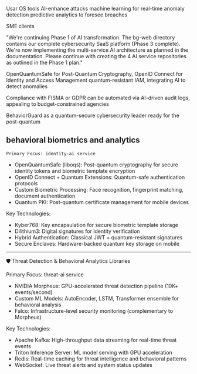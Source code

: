 Usar OS tools
AI-enhance attacks
machine learning for real-time anomaly detection
predictive analytics to foresee breaches

SME clients

  "We're continuing Phase 1 of AI transformation. The bg-web directory contains our complete cybersecurity SaaS platform
   (Phase 3 complete). We're now implementing the multi-service AI architecture as planned in the documentation. Please 
  continue with creating the 4 AI service repositories as outlined in the Phase 1 plan."

  OpenQuantumSafe for  Post-Quantum Cryptography, OpenID Connect for Identity and Access Management 
  quantum-resistant IAM, integrating AI to detect anomalies

Compliance with FISMA or GDPR can be automated via AI-driven audit logs, appealing to budget-constrained agencies

BehaviorGuard as a quantum-secure cybersecurity leader ready
   for the post-quantum

   behavioral biometrics and analytics
---------------------------------------
    Primary Focus: identity-ai service

  - OpenQuantumSafe (liboqs): Post-quantum cryptography for secure identity tokens
  and biometric template encryption
  - OpenID Connect + Quantum Extensions: Quantum-safe authentication protocols
  - Custom Biometric Processing: Face recognition, fingerprint matching, document
  authentication
  - Quantum PKI: Post-quantum certificate management for mobile devices

  Key Technologies:
  - Kyber768: Key encapsulation for secure biometric template storage
  - Dilithium3: Digital signatures for identity verification
  - Hybrid Authentication: Classical JWT + quantum-resistant signatures
  - Secure Enclaves: Hardware-backed quantum key storage on mobile

  ---
  🛡️ Threat Detection & Behavioral Analytics Libraries

  Primary Focus: threat-ai service 

  - NVIDIA Morpheus: GPU-accelerated threat detection pipeline (10K+ events/second)
  - Custom ML Models: AutoEncoder, LSTM, Transformer ensemble for behavioral
  analysis
  - Falco: Infrastructure-level security monitoring (complementary to Morpheus)

  Key Technologies:
  - Apache Kafka: High-throughput data streaming for real-time threat events
  - Triton Inference Server: ML model serving with GPU acceleration
  - Redis: Real-time caching for threat intelligence and behavioral patterns
  - WebSocket: Live threat alerts and system status updates
